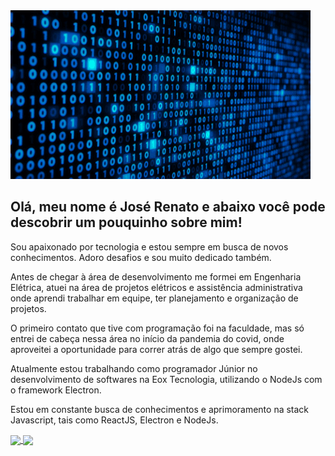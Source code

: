 <img src="https://github.com/renatogual/renatogual/blob/main/imagens/capa.gif" alt="capa">

<h2>
    Olá, meu nome é José Renato e abaixo você pode descobrir um pouquinho sobre mim!
</h2>
  
<p>
  Sou apaixonado por tecnologia e estou sempre em busca de novos conhecimentos. Adoro desafios e sou muito dedicado também.
</p>

<p>
  Antes de chegar à área de desenvolvimento me formei em Engenharia Elétrica, atuei na área de projetos elétricos e assistência administrativa
  onde aprendi trabalhar em equipe, ter planejamento e organização de projetos.
</p>

<p>
  O primeiro contato que tive com programação foi na faculdade, mas só entrei de cabeça nessa área no início da pandemia do covid, onde aproveitei a oportunidade para correr atrás de algo que sempre gostei.
</p>

<p>
    Atualmente estou trabalhando como programador Júnior no desenvolvimento de softwares na Eox Tecnologia, utilizando o NodeJs com o framework Electron.
</p>

<p>
    Estou em constante busca de conhecimentos e aprimoramento na stack Javascript, tais como ReactJS, Electron e NodeJs.
</p>

<a href="https://github.com/renatogual/github-readme-stats">
  <img align="center" src="https://github-readme-stats.vercel.app/api?username=renatogual&hide=stars&theme=react&show_icons=true" />
</a>
<a href="https://github.com/renatogual/convoychat">
  <img align="center" src="https://github-readme-stats.vercel.app/api/top-langs/?username=renatogual&layout=compact&theme=react" />
</a>
